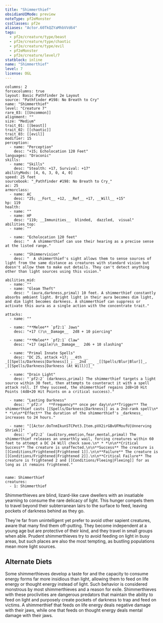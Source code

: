 ```yaml
---
title: "Shimmerthief"
obsidianUIMode: preview
noteType: pf2eMonster
cssClasses: pf2e
aliases: "Actor.60TkQZYaMhbVVd64" 
tags:
  - pf2e/creature/type/beast
  - pf2e/creature/type/chaotic
  - pf2e/creature/type/evil
  - pf2eMonster
  - pf2e/creature/level/7
statblock: inline
name: "Shimmerthief"
level: 7
license: OGL
---
```


```statblock
columns: 2
forcecolumns: true
layout: Basic Pathfinder 2e Layout
source: "Pathfinder #198: No Breath to Cry"
name: "Shimmerthief"
level: "Creature 7"
rare_03: [[Uncommon]]
alignment: ""
size: "Medium"
trait_01: [[beast]]
trait_02: [[chaotic]]
trait_03: [[evil]]
modifier: 15
perception:
  - name: "Perception"
    desc: "+15; Echolocation 120 Feet"
languages: "Draconic"
skills:
  - name: "Skills"
    desc: "Stealth: +17, Survival: +17"
abilityMods: [4, 6, 3, 0, 4, 0]
speed: 25 feet
sourcebook: "_Pathfinder #198: No Breath to Cry_"
ac: 25
armorclass:
  - name: AC
    desc: "25; __Fort__ +12, __Ref__ +17, __Will__ +15"
hp: 119
health:
  - name: ""
  - name: HP
    desc: "119; __Immunities__  blinded,  dazzled,  visual"
abilities_top:
  - name: ""

  - name: "Echolocation 120 feet"
    desc: "  A shimmerthief can use their hearing as a precise sense at the listed range."

  - name: "Shimmervision"
    desc: "  A shimmerthief's sight allows them to sense sources of light from the same distance as creatures with standard vision but doesn't allow them to make out details. They can't detect anything other than light sources using this vision."

abilities_mid:
  - name: ""
  - name: "Gleam Theft"
    desc: " (aura,darkness,primal) 10 feet. A shimmerthief constantly absorbs ambient light. Bright light in their aura becomes dim light, and dim light becomes darkness. A shimmerthief can suppress or activate this aura as a single action with the concentrate trait."

attacks:
  - name: ""

  - name: "**Melee** `pf2:1` Jaws"
    desc: "+17 ()\n__Damage__  2d8 + 10 piercing"

  - name: "**Melee** `pf2:1` Claw"
    desc: "+17 (agile)\n__Damage__  2d6 + 10 slashing"

  - name: "Primal Innate Spells"
    desc: "DC 25, attack +17; __4th __  _[[Spells/Darkness|Darkness]]_; __2nd __  _[[Spells/Blur|Blur]]_, _[[Spells/Darkness|Darkness (At Will)]]_"

  - name: "Drain Light"
    desc: "`pf2:2` (darkness,primal) The shimmerthief targets a light source within 30 feet, then attempts to counteract it with a spell attack roll. If they succeed, the shimmerthief regains 2d8+10 Hit Points (4d8+20 Hit Points on a critical success)."

  - name: "Lasting Darkness"
    desc: "`pf2:r`  **Frequency** once per day\n\n**Trigger** The shimmerthief casts [[Spells/Darkness|Darkness]] as a 2nd-rank spell\n* * *\n\n**Effect** The duration of the shimmerthief's _darkness_ increases to 24 hours."

  - name: "[[Actor.OoTnmIkunSTCPet3.Item.pVX2irGBvUFMoufU|Unnerving Shriek]]"
    desc: "`pf2:2` (auditory,emotion,fear,mental,primal) The shimmerthief releases an unearthly wail, forcing creatures within 60 feet to attempt a DC 24 Will check save.\n* * *\n\n**Critical Success** The creature is unaffected.\n\n**Success** The creature is [[Conditions/Frightened|Frightened 1]].\n\n**Failure** The creature is [[Conditions/Frightened|Frightened 2]].\n\n**Critical Failure** The creature is frightened 2 and [[Conditions/Fleeing|Fleeing]] for as long as it remains frightened."
 
```

```encounter-table
name: Shimmerthief
creatures:
  - 1: Shimmerthief
```



Shimmerthieves are blind, lizard-like cave dwellers with an insatiable yearning to consume the rare delicacy of light. This hunger compels them to travel beyond their subterranean lairs to the surface to feed, leaving pockets of darkness behind as they go.

They're far from unintelligent yet prefer to avoid other sapient creatures, aware that many find them off-putting. They become independent at a young age but are protective of their kind, and they travel in small groups when able. Prudent shimmerthieves try to avoid feeding on light in busy areas, but such places are also the most tempting, as bustling populations mean more light sources.

## Alternate Diets

Some shimmerthieves develop a taste for and the capacity to consume energy forms far more insidious than light, allowing them to feed on life energy or thought energy instead of light. Such behavior is considered monstrous by most shimmerthieves and a reason for exile. Shimmerthieves with these proclivities are dangerous predators that maintain the ability to feed on light and purposely create pockets of darkness to trap and feed on victims. A shimmerthief that feeds on life energy deals negative damage with their jaws, while one that feeds on thought energy deals mental damage with their jaws.
